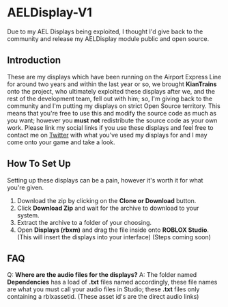 # AELDisplay-V1
Due to my AEL Displays being exploited, I thought I'd give back to the community and release my AELDisplay module public and open source.

## Introduction
These are my displays which have been running on the Airport Express Line for around two years and within the last year or so, we brought **KianTrains** onto the project, who ultimately exploited these displays after we, and the rest of the development team, fell out with him; so, I'm giving back to the community and I'm putting my displays on strict Open Source territory. This means that you're free to use this and modify the source code as much as you want; however you **must not** redistribute the source code as your own work. Please link my social links if you use these displays and feel free to contact me on [Twitter](https://twitter.com/xSklzxDark) with what you've used my displays for and I may come onto your game and take a look.

## How To Set Up
Setting up these displays can be a pain, however it's worth it for what you're given.

1. Download the zip by clicking on the **Clone or Download** button.
2. Click **Download Zip** and wait for the archive to download to your system.
3. Extract the archive to a folder of your choosing.
4. Open **Displays (rbxm)** and drag the file inside onto **ROBLOX Studio**. (This will insert the displays into your interface)
(Steps coming soon)

## FAQ

Q: **Where are the audio files for the displays?**
A: The folder named **Dependencies** has a load of **.txt** files named accordingly, these file names are what you must call your audio files in Studio; these **.txt** files only containing a rblxassetid. (These asset id's are the direct audio links)